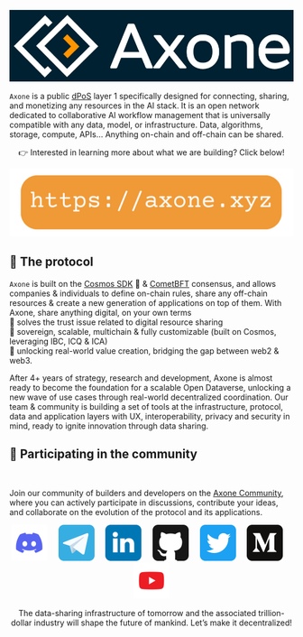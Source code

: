 [![axone github banner](/profile/static/axone-banner.png)](https://axone.xyz)

`Axone` is a public [dPoS](https://en.bitcoinwiki.org/wiki/DPoS) layer 1 specifically designed for connecting, sharing, and monetizing any resources in the AI stack.
It is an open network dedicated to collaborative AI workflow management that is universally compatible with any data, model, or infrastructure.
Data, algorithms, storage, compute, APIs… Anything on-chain and off-chain can be shared.

<p align="center">👉 Interested in learning more about what we are building? Click below!</p>

<p align="center"><a href="https://axone.xyz"><img src="/profile/static/axone-link.png" /></a></p>

## 🔗 The protocol

`Axone` is built on the [Cosmos SDK](https://v1.cosmos.network/sdk) 💫 & [CometBFT](https://cometbft.com) consensus, and allows companies & individuals to define on-chain rules, share any off-chain resources & create a new generation of applications on top of them. With Axone, share anything digital, on your own terms
</br>🚀 solves the trust issue related to digital resource sharing
</br>🚀 sovereign, scalable, multichain & fully customizable (built on Cosmos, leveraging IBC, ICQ & ICA)
</br>🚀 unlocking real-world value creation, bridging the gap between web2 & web3.

After 4+ years of strategy, research and development, Axone is almost ready to become the foundation for a scalable Open Dataverse, unlocking a new wave of use cases through real-world decentralized coordination. Our team & community is building a set of tools at the infrastructure, protocol, data and application layers with UX, interoperability, privacy and security in mind, ready to ignite innovation through data sharing.

## 🙋 Participating in the community

<br/>

Join our community of builders and developers on the [Axone Community](https://github.com/axone-protocol/community), where you can actively participate in discussions, contribute your ideas, and collaborate on the evolution of the protocol and its applications.

<p align="center">
  <a href="https://discord.gg/axone"><img src="/profile/static/discord.svg" width="64" /></a>
  &nbsp; &nbsp;
  <a href="https://t.me/okp4network"><img src="/profile/static/telegram.svg" width="64" /></a>
  &nbsp; &nbsp;
  <a href="https://www.linkedin.com/company/axone-protocol/"><img src="/profile/static/linkedin.svg" width="64" /></a>
  &nbsp; &nbsp;
  <a href="https://github.com/axone-protocol"><img src="/profile/static/github.svg" width="64" /></a>
  &nbsp; &nbsp;
  <a href="https://twitter.com/axonexyz"><img src="/profile/static/twitter.svg" width="64" /></a>
  &nbsp; &nbsp;
  <a href="https://blog.axone.xyz"><img src="/profile/static/medium.svg" width="64" /></a>
  &nbsp; &nbsp;
  <a href="https://www.youtube.com/channel/UCiOfcTaUyv2Szv4OQIepIvg"><img src="/profile/static/youtube.svg" width="64" /></a>
</p>

<p align="center">The data-sharing infrastructure of tomorrow and the associated trillion-dollar industry will shape the future of mankind. Let’s make it decentralized!
</p>
